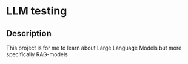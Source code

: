 # LLM testing

## Description

This project is for me to learn about Large Language Models but more specifically RAG-models

